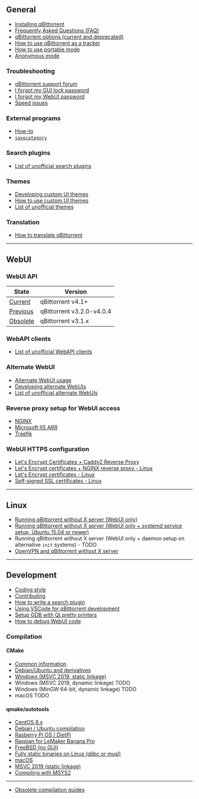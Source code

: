 ## General

* [Installing qBittorrent](https://github.com/qbittorrent/qBittorrent/wiki/Installing-qBittorrent)
* [Frequently Asked Questions (FAQ)](https://github.com/qbittorrent/qBittorrent/wiki/Frequently-Asked-Questions)
* [qBittorrent options (current and deprecated)](https://github.com/qbittorrent/qBittorrent/wiki/Explanation-of-Options-in-qBittorrent)
* [How to use qBittorrent as a tracker](https://github.com/qbittorrent/qBittorrent/wiki/How-to-use-qBittorrent-as-a-tracker)
* [How to use portable mode](https://github.com/qbittorrent/qBittorrent/wiki/How-to-use-portable-mode)
* [Anonymous mode](https://github.com/qbittorrent/qBittorrent/wiki/Anonymous-Mode)

### Troubleshooting

* [qBittorrent support forum](http://forum.qbittorrent.org/)
* [I forgot my GUI lock password](https://github.com/qbittorrent/qBittorrent/wiki/I-forgot-my-UI-lock-password)
* [I forgot my WebUI password](https://github.com/qbittorrent/qBittorrent/wiki/Web-UI-password-locked-on-qBittorrent-NO-X-%28qbittorrent-nox%29)
* [Speed issues](https://github.com/qbittorrent/qBittorrent/wiki/Things-we-need-to-know-to-help-you-with-'speed'-issues)

### External programs

* [How-to](https://github.com/qbittorrent/qBittorrent/wiki/External-programs:-How-to)
* [`savecategory`](https://github.com/qbittorrent/qBittorrent/wiki/External-programs:-savecategory)

### Search plugins

* [List of unofficial search plugins](https://github.com/qbittorrent/qBittorrent/wiki/Unofficial-search-plugins)

### Themes

* [Developing custom UI themes](https://github.com/qbittorrent/qBittorrent/wiki/Create-custom-themes-for-qBittorrent)
* [How to use custom UI themes](https://github.com/qbittorrent/qBittorrent/wiki/How-to-use-custom-UI-themes)
* [List of unofficial themes](https://github.com/qbittorrent/qBittorrent/wiki/List-of-known-qBittorrent-themes)

### Translation

* [How to translate qBittorrent](https://github.com/qbittorrent/qBittorrent/wiki/How-to-translate-qBittorrent)

---

## WebUI

### WebUI API

| State | Version |
|---|---|
| [Current](https://github.com/qbittorrent/qBittorrent/wiki/WebUI-API-(qBittorrent-4.1)) | qBittorrent v4.1+ |
| [Previous](https://github.com/qbittorrent/qBittorrent/wiki/WebUI-API-(qBittorrent-v3.2.0-v4.0.4)) | qBittorrent v3.2.0-v4.0.4 |
| [Obsolete](https://github.com/qbittorrent/qBittorrent/wiki/WebUI-API-(qBittorrent-v3.1.x)) | qBittorrent v3.1.x |

### WebAPI clients

* [List of unofficial WebAPI clients](https://github.com/qbittorrent/qBittorrent/wiki/List-of-unofficial-WebAPI-clients)

### Alternate WebUI

* [Alternate WebUI usage](https://github.com/qbittorrent/qBittorrent/wiki/Alternate-WebUI-usage)
* [Developing alternate WebUIs](https://github.com/qbittorrent/qBittorrent/wiki/Developing-alternate-WebUIs-(WIP))
* [List of unofficial alternate WebUIs](https://github.com/qbittorrent/qBittorrent/wiki/List-of-known-alternate-WebUIs)

### Reverse proxy setup for WebUI access

* [NGINX](https://github.com/qbittorrent/qBittorrent/wiki/NGINX-Reverse-Proxy-for-Web-UI)
* [Microsoft IIS ARR](https://github.com/qbittorrent/qBittorrent/wiki/IIS-ARR-Reverse-Proxy)
* [Traefik](https://github.com/qbittorrent/qBittorrent/wiki/Traefik-Reverse-Proxy-for-Web-UI)

### WebUI HTTPS configuration

* [Let's Encrypt Certificates + Caddy2 Reverse Proxy](https://github.com/qbittorrent/qBittorrent/wiki/Linux-WebUI-HTTPS-with-Let's-Encrypt-&-Caddy2-reverse-proxy)
* [Let's Encrypt certificates + NGINX reverse proxy - Linux](https://github.com/qbittorrent/qBittorrent/wiki/Linux-WebUI-HTTPS-with-Let's-Encrypt-certificates-and-NGINX-SSL-reverse-proxy)
* [Let's Encrypt certificates - Linux](https://github.com/qbittorrent/qBittorrent/wiki/Linux-WebUI-setting-up-HTTPS-with-Let's-Encrypt-certificates)
* [Self-signed SSL certificates - Linux](https://github.com/qbittorrent/qBittorrent/wiki/Linux-WebUI-setting-up-HTTPS-with-self-signed-SSL-certificates)

---

## Linux

* [Running qBittorrent without X server (WebUI only)](https://github.com/qbittorrent/qBittorrent/wiki/Running-qBittorrent-without-X-server-(WebUI-only))
* [Running qBittorrent without X server (WebUI only + systemd service setup, Ubuntu 15.04 or newer)](https://github.com/qbittorrent/qBittorrent/wiki/Running-qBittorrent-without-X-server-(WebUI-only---systemd-service-setup,-Ubuntu-15.04-or-newer))
* Running qBittorrent without X server (WebUI only + daemon setup on alternative `init` systems) - TODO
* [OpenVPN and qBittorrent without X server](https://github.com/qbittorrent/qBittorrent/wiki/OpenVPN-and-qBittorrent-without-X-server)

---

## Development

* [Coding style](https://github.com/qbittorrent/qBittorrent/blob/master/CODING_GUIDELINES.md)
* [Contributing](https://github.com/qbittorrent/qBittorrent/blob/master/CONTRIBUTING.md)
* [How to write a search plugin](https://github.com/qbittorrent/qBittorrent/wiki/How-to-write-a-search-plugin)
* [Using VSCode for qBittorrent development](https://github.com/qbittorrent/qBittorrent/wiki/Using-VSCode-for-qBittorrent-development)
* [Setup GDB with Qt pretty printers](https://github.com/qbittorrent/qBittorrent/wiki/Setup-GDB-with-Qt-pretty-printers)
* [How to debug WebUI code](https://github.com/qbittorrent/qBittorrent/wiki/How-to-debug-the-WebUI-code)

### Compilation

#### CMake

* [Common information](https://github.com/qbittorrent/qBittorrent/wiki/Compilation-with-CMake:-common-information)
* [Debian/Ubuntu and derivatives](https://github.com/qbittorrent/qBittorrent/wiki/Compilation:-Debian,-Ubuntu,-and-derivatives)
* [Windows (MSVC 2019, static linkage)](https://github.com/qbittorrent/qBittorrent/wiki/Compilation:-Windows-(MSVC-2019,-64-bit,-static-linkage))
* Windows (MSVC 2019, dynamic linkage) TODO
* Windows (MinGW 64-bit, dynamic linkage) TODO
* macOS TODO

#### qmake/autotools

* [CentOS 8.x](https://github.com/qbittorrent/qBittorrent/wiki/Compilation:-CentOS-8.x)
* [Debian / Ubuntu compilation](https://github.com/qbittorrent/qBittorrent/wiki/Compilation:-Debian-and-Ubuntu)
* [Rasberry Pi OS / DietPi](https://github.com/qbittorrent/qBittorrent/wiki/Compilation:-Raspberry-Pi-OS-and-DietPi)
* [Raspian for LeMaker Banana Pro](https://github.com/qbittorrent/qBittorrent/wiki/Compilation:-Raspbian-for-LeMaker-Banana-Pro)
* [FreeBSD (no GUI)](https://github.com/qbittorrent/qBittorrent/wiki/Compilation:-FreeBSD-(no-GUI))
* [Fully static binaries on Linux (glibc or musl)](https://github.com/qbittorrent/qBittorrent/wiki/Compiliation:-Fully-static-binaries-on-Linux-(glibc-or-musl))
* [macOS](https://github.com/qbittorrent/qBittorrent/wiki/Compilation:-macOS)
* [MSVC 2019 (static linkage)](https://github.com/qbittorrent/qBittorrent/wiki/Compiling-with-MSVC-2019-(static-linkage))
* [Compiling with MSYS2](https://github.com/Chocobo1/qbittorent_msys2)

---

* [Obsolete compilation guides](https://github.com/qbittorrent/qBittorrent/wiki/Obsolete-compilation-guides)